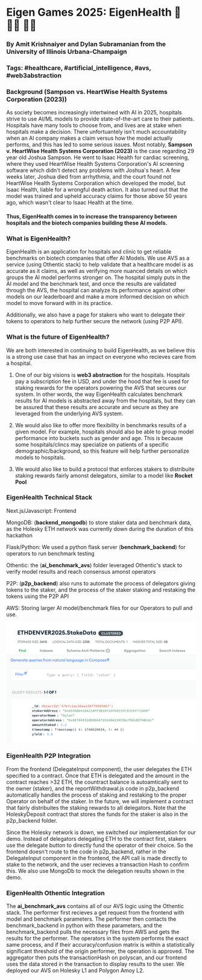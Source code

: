# Eigen Games 2025: EigenHealth 🏥 👨‍⚕️ 👩‍⚕️

### By Amit Krishnaiyer and Dylan Subramanian from the University of Illinois Urbana-Champaign

### Tags: #healthcare, #artificial_intelligence, #avs, #web3abstraction

### Background (Sampson vs. HeartWise Health Systems Corporation (2023))

As society becomes increasingly intertwined with AI in 2025, hospitals strive to use AI/ML models to provide state-of-the-art care to their patients. Hospitals have many tools to choose from, and lives are at stake when hospitals make a decision. There unfortuantely isn't much accountability when an AI company makes a claim versus how the model actually performs, and this has led to some serious issues. Most notably, **Sampson v. HeartWise Health Systems Corporation (2023)** is the case regarding 29 year old Joshua Sampson. He went to Isaac Health for cardiac screening, where they used HeartWise Health Systems Corporation's AI screening software which didn't detect any problems with Joshua's heart. A few weeks later, Joshua died from arrhythmia, and the court found not HeartWise Health Systems Corporation which developed the model, but Isaac Health, liable for a wrongful death action. It also turned out that the model was trained and upheld accuracy claims for those above 50 years ago, which wasn't clear to Isaac Health at the time. 

#### Thus, EigenHealth comes in to increase the transparency between hospitals and the biotech companies building these AI models. 

### What is EigenHealth?

EigenHealth is an application for hospitals and clinic to get reliable benchmarks on biotech companies that offer AI Models. We use AVS as a service (using Othentic stack) to help validate that a healthcare model is as accurate as it claims, as well as verifying more nuanced details on which groups the AI model performs stronger on. The hospital simply puts in the AI model and the benchmark test, and once the results are validated through the AVS, the hospital can analyze its performance against other models on our leaderboard and make a more informed decision on which model to move forward with in its practice. 

Additionally, we also have a page for stakers who want to delegate their tokens to operators to help further secure the network (using P2P API). 

### What is the future of EigenHealth?

We are both interested in continuing to build EigenHealth, as we believe this is a strong use case that has an impact on everyone who recieves care from a hospital. 

1) One of our big visions is **web3 abstraction** for the hospitals. Hospitals pay a subscription fee in USD, and under the hood that fee is used for staking rewards for the operators powering the AVS that secures our system. In other words, the way EigenHealth calculates benchmark results for AI models is abstracted away from the hospitals, but they can be assured that these results are accurate and secure as they are leveraged from the underlying AVS system.

2) We would also like to offer more flexibility in benchmarks results of a given model. For example, hospitals should also be able to group model performance into buckets such as gender and age. This is because some hospitals/clincs may specialize on patients of a specific demographic/background, so this feature will help further personalize models to hospitals.

3) We would also like to build a protocol that enforces stakers to distribuite staking rewards fairly amonst delegators, similar to a model like **Rocket Pool**

### EigenHealth Technical Stack

Next.js/Javascript: Frontend

MongoDB: (**backend_mongodb**) to store staker data and benchmark data, as the Holesky ETH network was currently down during the duration of this hackathon

Flask/Python: We used a python flask server (**benchmark_backend**) for operators to run benchmark testing

Othentic: the (**ai_benchmark_avs**) folder leveraged Othentic's stack to verify model results and reach consensus amonst operators

P2P: (**p2p_backend**) also runs to automate the process of delegators giving tokens to the staker, and the process of the staker staking and restaking the tokens using the P2P API

AWS: Storing larger AI model/benchmark files for our Operators to pull and use.

![Alt Text](images/techstack.png)



### EigenHealth P2P Integration

From the frontend (DelegateInput component), the user delegates the ETH specified to a contract. Once that ETH is delegated and the amount in the contract reaches >32 ETH, the countract balance is autoamtically sent to the owner (staker), and the reportWithdrawal.js code in p2p_backend automatically handles the process of staking and restaking to the proper Operator on behalf of the staker. In the future, we will implement a contract that fairly distribuites the staking rewards to all delegators. Note that the HoleskyDeposit contract that stores the funds for the staker is also in the p2p_backend folder.

Since the Holesky network is down, we switched our implementation for our demo. Instead of delegators delegating ETH to the contract first, stakers use the delegate button to directly fund the operator of their choice. So the frontend doesn't route to the code in p2p_backend, rather in the DelegateInput component in the frontend, the API call is made directly to stake to the network, and the user recieves a transaction Hash to confirm this. We also use MongoDb to mock the delegation results shown in the demo. 

### EigenHealth Othentic Integration

The **ai_benchmark_avs** contains all of our AVS logic using the Othentic stack. The performer first recieves a get request from the frontend with model and benchmark parameters. The performer then contacts the benchmark_backend in python with these parameters, and the benchmark_backend pulls the necessary files from AWS and gets the results for the performer. The operators in the system performs the exact same process, and if their accuracy/confusion matrix is within a statistically significant threshold of the origin performer, the operation is approved. The aggregator then puts the transactionHash on polyscan, and our frontend uses the data stored in the transaction to display results to the user. We deployed our AVS on Holesky L1 and Polygon Amoy L2. 


